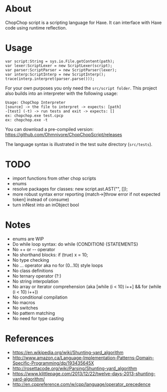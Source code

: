 # About
ChopChop script is a scripting language for Haxe.
It can interface with Haxe code using runtime reflection.

# Usage

	var script:String = sys.io.File.getContent(path);
	var lexer:ScriptLexer = new ScriptLexer(script);
	var parser:ScriptParser = new ScriptParser(lexer);
	var interp:ScriptInterp = new ScriptInterp();
	trace(interp.interpret(parser.parse()));

For your own purposes you only need the `src/script folder`. This project
also builds into an interpreter with the following usage:

	Usage: ChopChop Interpreter
	[source] -> the file to interpret -> expects: [path]
	-[test] (-t) -> run tests and exit -> expects: []
	ex: chopchop.exe test.cpcp
	ex: chopchop.exe -t

You can download a pre-compiled version: https://github.com/Ohmnivore/ChopChopScript/releases

The language syntax is illustrated in the test suite directory (`src/tests`).

# TODO
* import functions from other chop scripts
* enums
* resolve packages for classes: new script.ast.AST("", []);
* more robust syntax error reporting (match->[throw error if not expected token] instead of consume)
* turn inNest into an inObject bool

# Notes
* enums are WIP
* Do while loop syntax: do while (CONDITION) {STATEMENTS}
* No ++ or -- operator
* No shorthand blocks: if (true) x = 10;
* No type checking
* No ... operator aka no for (0...10) style loops
* No class definitions
* No ternary operator (?:)
* No string interpolation
* No array or iterator comprehension (aka [while (i < 10) i++] && for (while (i < 10) i++))
* No conditional compilation
* No macros
* No switches
* No pattern matching
* No need for type casting

# References
* https://en.wikipedia.org/wiki/Shunting-yard_algorithm
* http://www.amazon.ca/Language-Implementation-Patterns-Domain-Specific-Programming/dp/193435645X
* http://rosettacode.org/wiki/Parsing/Shunting-yard_algorithm
* https://www.klittlepage.com/2013/12/22/twelve-days-2013-shunting-yard-algorithm/
* http://en.cppreference.com/w/cpp/language/operator_precedence
